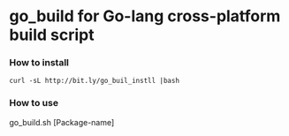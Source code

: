 # go_build for Go-lang cross-platform build script

### How to install
```
curl -sL http://bit.ly/go_buil_instll |bash
```

### How to use
go_build.sh [Package-name]

